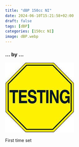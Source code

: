 ```yaml
---
title: "dBP 150cc NI"
date: 2024-06-10T15:21:58+02:00
draft: false
tags: [dBP]
categories: [150cc NI]
image: dBP.webp
---
```

### ... by ...
![Nothing there](testing.jpg)

First time set
